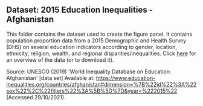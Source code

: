 ## Dataset: 2015 Education Inequalities - Afghanistan

This folder contains the dataset used to create the figure panel. It contains population proportion data from a 2015 Demographic and Health Survey (DHS) on several education indicators according to gender, location, ethnicity, religion, wealth, and regional disparities/inequalities. Click [here](https://www.education-inequalities.org/countries/afghanistan#dimension=%7B%22id%22%3A%22sex%22%2C%22filters%22%3A%5B%5D%7D&year=%222015%22) for an overview of the data (or to download it).

Source: UNESCO (2019) 'World Inequality Database on Education: Afghanistan' [data set] Available at: https://www.education-inequalities.org/countries/afghanistan#dimension=%7B%22id%22%3A%22sex%22%2C%22filters%22%3A%5B%5D%7D&year=%222015%22 (Accessed 29/10/2021).

